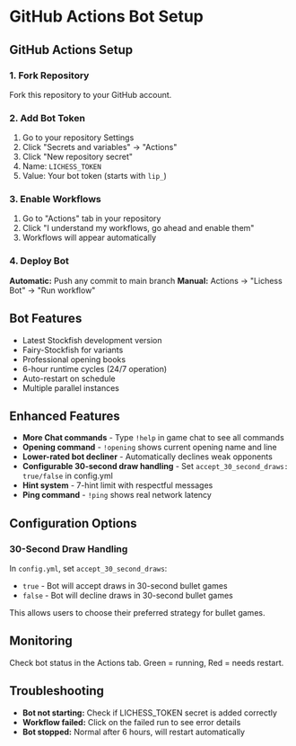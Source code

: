 # GitHub Actions Bot Setup

## GitHub Actions Setup

### 1. Fork Repository
Fork this repository to your GitHub account.

### 2. Add Bot Token
1. Go to your repository Settings
2. Click "Secrets and variables" → "Actions"
3. Click "New repository secret"
4. Name: `LICHESS_TOKEN`
5. Value: Your bot token (starts with `lip_`)

### 3. Enable Workflows
1. Go to "Actions" tab in your repository
2. Click "I understand my workflows, go ahead and enable them"
3. Workflows will appear automatically

### 4. Deploy Bot
**Automatic:** Push any commit to main branch
**Manual:** Actions → "Lichess Bot" → "Run workflow"

## Bot Features

- Latest Stockfish development version
- Fairy-Stockfish for variants
- Professional opening books
- 6-hour runtime cycles (24/7 operation)
- Auto-restart on schedule
- Multiple parallel instances

## Enhanced Features

- **More Chat commands** - Type `!help` in game chat to see all commands
- **Opening command** - `!opening` shows current opening name and line
- **Lower-rated bot decliner** - Automatically declines weak opponents
- **Configurable 30-second draw handling** - Set `accept_30_second_draws: true/false` in config.yml
- **Hint system** - 7-hint limit with respectful messages
- **Ping command** - `!ping` shows real network latency

## Configuration Options

### 30-Second Draw Handling
In `config.yml`, set `accept_30_second_draws`:
- `true` - Bot will accept draws in 30-second bullet games
- `false` - Bot will decline draws in 30-second bullet games

This allows users to choose their preferred strategy for bullet games.

## Monitoring

Check bot status in the Actions tab. Green = running, Red = needs restart.

## Troubleshooting

- **Bot not starting:** Check if LICHESS_TOKEN secret is added correctly
- **Workflow failed:** Click on the failed run to see error details
- **Bot stopped:** Normal after 6 hours, will restart automatically
